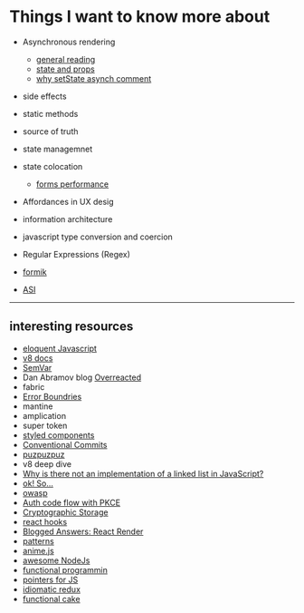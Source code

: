 # Things I want to know more about

- Asynchronous rendering 

  - [general reading](https://stackoverflow.com/questions/52886075/why-is-getderivedstatefromprops-is-a-static-method)
  - [state and props](https://reactjs.org/docs/faq-state.html#what-is-the-difference-between-state-and-props)
  - [why setState asynch comment](https://github.com/facebook/react/issues/11527#issuecomment-360199710)

- side effects

- static methods

- source of truth

- state managemnet 

- state colocation
  - [forms performance](https://epicreact.dev/improve-the-performance-of-your-react-forms/)

- Affordances in UX desig

- information architecture

- javascript type conversion and coercion

- Regular Expressions (Regex) 

- [formik](https://formik.org/)

- [ASI](https://stackoverflow.com/questions/2846283/what-are-the-rules-for-javascripts-automatic-semicolon-insertion-asi)

---

## interesting resources

- [eloquent Javascript](https://eloquentjavascript.net/)
- [v8 docs](https://v8.dev/blog/ignition-interpreter)
- [SemVar](https://semver.org/)
- Dan Abramov blog [Overreacted](https://overreacted.io/)
- fabric
- [Error Boundries](https://meticulous.ai/blog/react-error-boundaries-complete-guide/)
- mantine
- amplication
- super token
- [styled components](https://styled-components.com/docs/basics)
- [Conventional Commits](https://www.conventionalcommits.org/en/v1.0.0/)
- [puzpuzpuz](https://puzpuzpuz.io/)
- v8 deep dive
- [Why is there not an implementation of a linked list in JavaScript?](https://stackoverflow.com/questions/72297950/why-is-there-not-an-implementation-of-a-linked-list-in-javascript)
- [ok! So...](https://okso.app/)
- [owasp](https://owasp.org/)
- [Auth code flow with PKCE](https://cloudentity.com/developers/basics/oauth-grant-types/authorization-code-with-pkce/)
- [Cryptographic Storage](https://cheatsheetseries.owasp.org/cheatsheets/Cryptographic_Storage_Cheat_Sheet.html)
- [react hooks](https://www.netlify.com/blog/2019/03/11/deep-dive-how-do-react-hooks-really-work/) 
- [Blogged Answers: React Render](https://blog.isquaredsoftware.com/2020/05/blogged-answers-a-mostly-complete-guide-to-react-rendering-behavior/)
- [patterns](https://www.patterns.dev/)
- [anime.js](https://animejs.com/)
- [awesome NodeJs](https://github.com/sindresorhus/awesome-nodejs)
- [functional programmin](https://maryrosecook.com/blog/post/a-practical-introduction-to-functional-programming)
- [pointers for JS](https://daveceddia.com/javascript-references/)
- [idiomatic redux](https://blog.isquaredsoftware.com/2017/05/idiomatic-redux-tao-of-redux-part-1/)
- [functional cake](https://probablydance.com/2016/02/27/functional-programming-is-not-popular-because-it-is-weird/)
